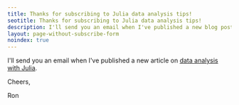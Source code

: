```yaml
---
title: Thanks for subscribing to Julia data analysis tips!
seotitle: Thanks for subscribing to Julia data analysis tips!
description: I'll send you an email when I've published a new blog post on data analysis with Julia.
layout: page-without-subscribe-form
noindex: true
---
```


I'll send you an email when I've published a new article on [data analysis with Julia](/julia/).

Cheers,

Ron
